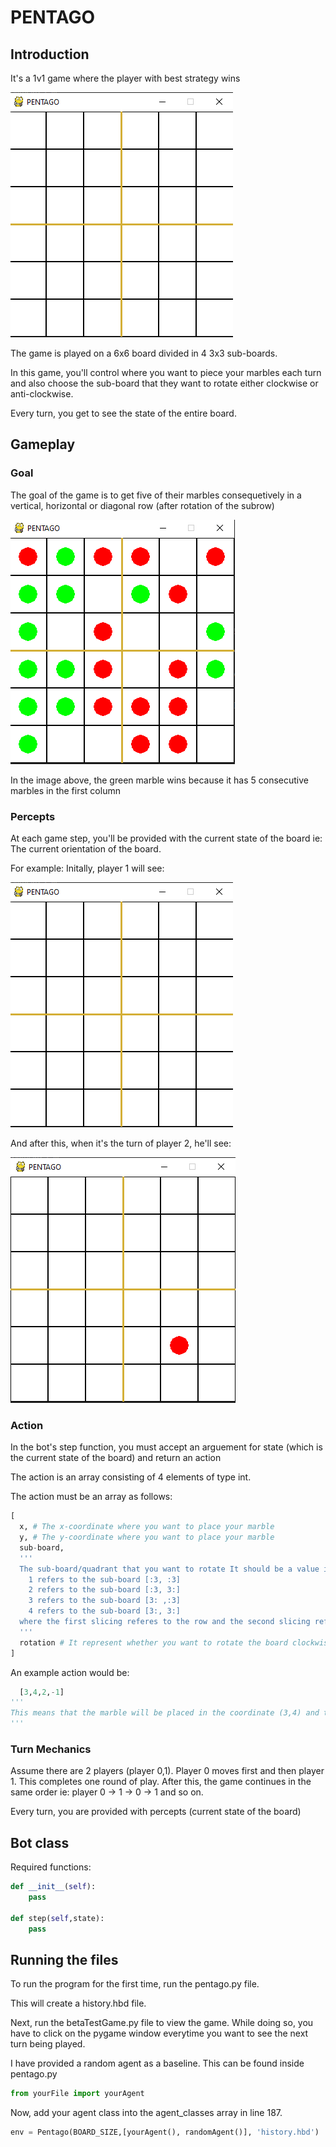 # PENTAGO

## Introduction

It's a 1v1 game where the player with best strategy wins

![Initial board](assets/initial_board.PNG)

The game is played on a 6x6 board divided in 4 3x3 sub-boards.


In this game, you'll control where you want to piece your marbles each turn and also choose the sub-board that they want to rotate either clockwise or anti-clockwise.

Every turn, you get to see the state of the entire board.

## Gameplay

### Goal

The goal of the game is to get five of their marbles consequetively in a vertical, horizontal or diagonal row (after rotation of the subrow)

![winning moment](assets/winning.PNG)

In the image above, the green marble wins because it has 5 consecutive marbles in the first column

### Percepts

At each game step, you'll be provided with the current state of the board ie: The current orientation of the board.

For example:
Initally, player 1 will see:

![initial state](assets/initial_board.PNG)

And after this, when it's the turn of player 2, he'll see:

![second state](assets/percept.png)

### Action

In the bot's step function, you must accept an arguement for state (which is the current state of the board) and return an action

The action is an array consisting of 4 elements of type int. 

The action must be an array as follows:
```python
[
  x, # The x-coordinate where you want to place your marble
  y, # The y-coordinate where you want to place your marble
  sub-board,
  '''
  The sub-board/quadrant that you want to rotate It should be a value in [1,2,3,4]
    1 refers to the sub-board [:3, :3]
    2 refers to the sub-board [:3, 3:]
    3 refers to the sub-board [3: ,:3]
    4 refers to the sub-board [3:, 3:]
  where the first slicing referes to the row and the second slicing refers to the columns
  '''
  rotation # It represent whether you want to rotate the board clockwise(-1) or anticlockwise (1)
]
```

An example action would be:
``` python
  [3,4,2,-1]
'''
This means that the marble will be placed in the coordinate (3,4) and the 2nd quadrant will be rotated in the clockwise direction
'''
```

### Turn Mechanics

Assume there are 2 players (player 0,1). Player 0 moves first and then player 1. This completes one round of play. After this, the game continues in the same order ie: player 0 -> 1 -> 0 -> 1 and so on.

Every turn, you are provided with percepts (current state of the board)

## Bot class

Required functions: 
``` python
def __init__(self):
    pass

def step(self,state):
    pass
```

## Running the files

To run the program for the first time, run the pentago.py file.

This will create a history.hbd file.

Next, run the betaTestGame.py file to view the game. While doing so, you have to click on the pygame window everytime you want to see the next turn being played.

I have provided a random agent as a baseline. This can be found inside pentago.py

```python 
from yourFile import yourAgent
```

Now, add your agent class into the agent_classes array in line 187.

```python
env = Pentago(BOARD_SIZE,[yourAgent(), randomAgent()], 'history.hbd')
```